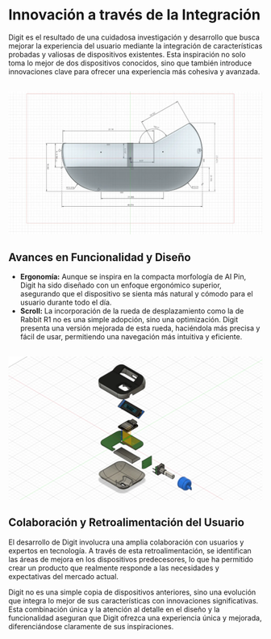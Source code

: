 # Innovación a través de la Integración

Digit es el resultado de una cuidadosa investigación y desarrollo que busca mejorar la experiencia del usuario mediante la integración de características probadas y valiosas de dispositivos existentes. Esta inspiración no solo toma lo mejor de dos dispositivos conocidos, sino que también introduce innovaciones clave para ofrecer una experiencia más cohesiva y avanzada.

<p align="center">
  <br/>
  <img src="img\AIpinperfilDim.webp">
</p>

## Avances en Funcionalidad y Diseño

* **Ergonomía:** Aunque se inspira en la compacta morfología de AI Pin, Digit ha sido diseñado con un enfoque ergonómico superior, asegurando que el dispositivo se sienta más natural y cómodo para el usuario durante todo el día.
* **Scroll:** La incorporación de la rueda de desplazamiento como la de Rabbit R1 no es una simple adopción, sino una optimización. Digit presenta una versión mejorada de esta rueda, haciéndola más precisa y fácil de usar, permitiendo una navegación más intuitiva y eficiente.

<p align="center">
  <br/>
  <img src="img\Digit v0 explotada.webp">
</p>


## Colaboración y Retroalimentación del Usuario
El desarrollo de Digit involucra una amplia colaboración con usuarios y expertos en tecnología. A través de esta retroalimentación, se identifican las áreas de mejora en los dispositivos predecesores, lo que ha permitido crear un producto que realmente responde a las necesidades y expectativas del mercado actual.

Digit no es una simple copia de dispositivos anteriores, sino una evolución que integra lo mejor de sus características con innovaciones significativas. Esta combinación única y la atención al detalle en el diseño y la funcionalidad aseguran que Digit ofrezca una experiencia única y mejorada, diferenciándose claramente de sus inspiraciones.